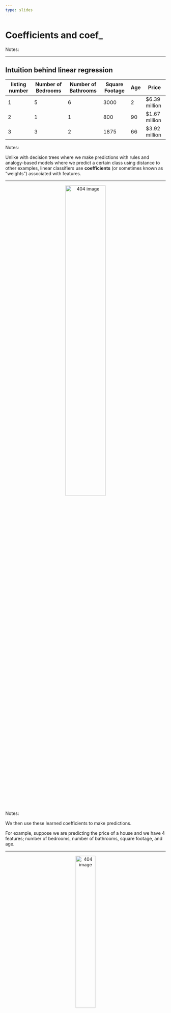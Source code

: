 ```yaml
---
type: slides
---
```


# Coefficients and coef\_

Notes: <br>

---

## Intuition behind linear regression

| listing number | Number of Bedrooms | Number of Bathrooms | Square Footage | Age | Price         |
| -------------- | ------------------ | ------------------- | -------------- | --- | ------------- |
| 1              | 5                  | 6                   | 3000           | 2   | $6.39 million |
| 2              | 1                  | 1                   | 800            | 90  | $1.67 million |
| 3              | 3                  | 2                   | 1875           | 66  | $3.92 million |

Notes:

Unlike with decision trees where we make predictions with rules and
analogy-based models where we predict a certain class using distance to
other examples, linear classifiers use **coefficients** (or sometimes
known as “weights”) associated with features.

---

<center>

<img src="/module8/house_table.png"  width = "50%" alt="404 image" />

</center>

Notes:

We then use these learned coefficients to make predictions.

For example, suppose we are predicting the price of a house and we have
4 features; number of bedrooms, number of bathrooms, square footage, and
age.

---

<center>

<img src="/module8/house_table.png"  width = "35%" alt="404 image" />

</center>

Consider the following listing (example):

| listing number | Number of Bedrooms | Number of Bathrooms | Square Footage | Age |
| -------------- | ------------------ | ------------------- | -------------- | --- |
| 3              | 3                  | 2                   | 1875           | 66  |

<br>

<font size="4"><em> predicted(price) = coefficient<sub>bedrooms</sub> x
\#bedrooms + coefficient<sub>bathrooms</sub> x \#bathrooms +
coefficient<sub>sqfeet</sub> x \#sqfeet + coefficient<sub>age</sub> x
age + intercept </em></font>

<font size="4"><em> predicted(price) = 0.03 x \#bedrooms + 0.04 x
\#bathrooms + 0.002 x \#sqfeet + -0.01 x \#age + intercept </em></font>

<font size="4"><em> predicted(price) = (0.03 x 3) + (0.04 x 2) + (0.002
x 1875) + (-0.01 x 66) + 0 </em></font>

<font size="4"><em> predicted(price) = 3.26 </em></font>

Notes:

---

## Components of a linear model

<br> <br> <br>

<font size="5"><em> predicted(price) =
(<font  color="#b1d78c">coefficient<sub>bedrooms</sub></font> x
<font  color="7bd1ec">\#bedrooms</font>) +
(<font  color="#b1d78c">coefficient<sub>bathrooms</sub></font> x
<font  color="7bd1ec">\#bathrooms</font>) +
(<font  color="#b1d78c">coefficient<sub>sqfeet</sub></font> x
<font  color="7bd1ec">\#sqfeet</font>) +
(<font  color="#b1d78c">coefficient<sub>age</sub></font> x
<font  color="7bd1ec">age</font>) +
<font  color="e8b0d0">intercept</font> </em> </font>

  - <font  color="7bd1ec"> Input features</font>  
  - <font  color="#b1d78c"> Coefficients, one per feature</font>  
  - <font  color="e8b0d0"> Bias or intercept</font>

Notes:

---

``` python
housing_df = pd.read_csv("data/real_estate.csv")
train_df, test_df = train_test_split(housing_df, test_size=0.1, random_state=1)
train_df.head()
```

```out
     house_age  distance_station  num_stores  latitude  longitude  price
172        6.6          90.45606           9  24.97433  121.54310   58.1
230        4.0        2147.37600           3  24.96299  121.51284   33.4
346       13.2        1712.63200           2  24.96412  121.51670   30.8
244        4.8        1559.82700           3  24.97213  121.51627   21.7
367       15.0        1828.31900           2  24.96464  121.51531   20.9
```

``` python
X_train, y_train = train_df.drop(columns =['price']), train_df['price']
X_test, y_test = test_df.drop(columns =['price']), test_df['price']
```

Notes:

Let’s now use `Ridge` with our Taiwan housing dataset again from the
last slide deck. Here, we want to predict the house price.

---

``` python
lm = Ridge()
lm.fit(X_train, y_train);
training_score = lm.score(X_train, y_train)
training_score
```

```out
0.5170145681350131
```

``` python
lm.coef_
```

```out
array([-2.43214368e-01, -5.33723544e-03,  1.25878207e+00,  8.92353624e+00, -1.34523313e+00])
```

Notes:

We can make our model as usual and train it, and assess our training
score.

We saw that with linear classifiers we have coefficients associated with
each feature of our model.

How do we get that? We can use `.coef_` to obtain them from our trained
model.

But how are these useful?

---

``` python
ridge_coeffs = lm.coef_
ridge_coeffs
```

```out
array([-2.43214368e-01, -5.33723544e-03,  1.25878207e+00,  8.92353624e+00, -1.34523313e+00])
```

``` python
words_coeffs_df = pd.DataFrame(data=ridge_coeffs, index=X_train.columns, columns=['Coefficients'])
words_coeffs_df
```

```out
                  Coefficients
house_age            -0.243214
distance_station     -0.005337
num_stores            1.258782
latitude              8.923536
longitude            -1.345233
```

Notes:

One of the primary advantages of linear classifiers is their ability to
interpret models using these coefficients.

What do these mean? Let’s try to make some sense of it here.

We have our coefficients but we should see which feature corresponds to
which coefficient.

We can do that by making a dataframe with both values.

We can use these coefficients to interpret our model. They show us how
much each of these features affects our model’s prediction.

For example, if we had a house with 2 stores nearby, our `num_stores`
value is 2. That means that 2 \* 1.26 = 2.52 will contribute to our
predicted price\!

The negative coefficients work in the opposite way, for example, every
unit increase in age of a house will, subtracts 0.244 from the house’s
predicted value.

---

``` python
words_coeffs_df.abs().sort_values(by='Coefficients')
```

```out
                  Coefficients
distance_station      0.005337
house_age             0.243214
num_stores            1.258782
longitude             1.345233
latitude              8.923536
```

Notes:

In linear models, the coefficients tell us how each feature affects the
prediction.

So, looking at the features which have coefficient with bigger
magnitudes might be useful and contribute more to the prediction.

It’s important to be careful here though because this depends on the
scaling of the features. Larger features will have smaller coefficients,
but if we scale our features before we build our model then they are on
a somewhat level playing field\! (Another reason we should be scaling
our features\!)

---

## Interpreting learned coefficients

<br> <br>

In linear models:

  - if the coefficient is +, then ↑ the feature values ↑ the prediction
    value.  
  - if the coefficient is -, then ↑ the feature values ↓ the prediction
    value.  
  - if the coefficient is 0, the feature is not used in making a
    prediction.

Notes:

In linear models:

  - if the coefficient is positive, then increasing the feature values
    increases the prediction value.  
  - if the coefficient is negative, then increasing the feature values
    decreases the prediction value.  
  - if the coefficient is zero, the feature is not used in making a
    prediction

---

## Predicting

``` python
X_train.iloc[0:1]
```

```out
     house_age  distance_station  num_stores  latitude  longitude
172        6.6          90.45606           9  24.97433   121.5431
```

``` python
lm.predict(X_train.iloc[0:1])
```

```out
array([52.35605528])
```

Notes:

Let’s take a look at a single example here.

The values in this are the input features.

We can use `predict()` on our features to get a prediction of 52.36.

---

``` python
words_coeffs_df.T
```

```out
              house_age  distance_station  num_stores  latitude  longitude
Coefficients  -0.243214         -0.005337    1.258782  8.923536  -1.345233
```

``` python
X_train.iloc[0:1]
```

```out
     house_age  distance_station  num_stores  latitude  longitude
172        6.6          90.45606           9  24.97433   121.5431
```

``` python
intercept = lm.intercept_
intercept
```

```out
-16.240516720277654
```

Notes:

Using our coefficients, and the model’s intercept we can calculate the
model’s predictions ourselves as well.

---

<center>

<font size="4"><em> predicted(price) = coefficient<sub>house\_age</sub>
x house\_age + coefficient<sub>distance\_station</sub> x
distance\_station + coefficient<sub>num\_stores</sub> x num\_stores +
coefficient<sub>latitude</sub> x latitude +
coefficient<sub>longitude</sub> x longitude + intercept </em></font>

</center>

``` python
(ridge_coeffs * X_train.iloc[0:1]).sum(axis=1) + intercept 
```

```out
172    52.356055
dtype: float64
```

``` python
lm.predict(X_train.iloc[0:1])
```

```out
array([52.35605528])
```

Notes:

All of these feature values multiplied by the coefficients then adding
the intercept, contribute to our prediction.

When we do this by hand using the model’s coefficients and intercept, we
get the same as if we used `predict`.

---

# Let’s apply what we learned\!

Notes: <br>

